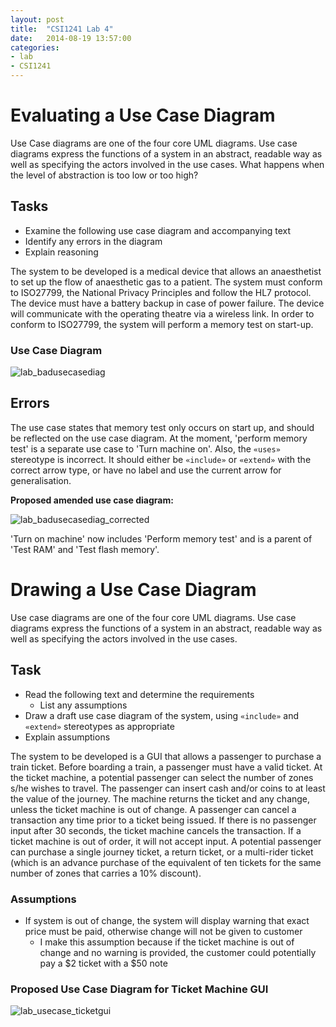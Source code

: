 ```yaml
---
layout: post
title:  "CSI1241 Lab 4"
date:   2014-08-19 13:57:00
categories:
- lab
- CSI1241
---
```


# Evaluating a Use Case Diagram

Use Case diagrams are one of the four core UML diagrams. Use case diagrams express the functions of a system in an abstract, readable way as well as specifying the actors involved in the use cases. What happens when the level of abstraction is too low or too high?

## Tasks

- Examine the following use case diagram and accompanying text
- Identify any errors in the diagram
- Explain reasoning

The system to be developed is a medical device that allows an anaesthetist to set up the flow of anaesthetic gas to a patient. The system must conform to ISO27799, the National Privacy Principles and follow the HL7 protocol. The device must have a battery backup in case of power failure. The device will communicate with the operating theatre via a wireless link. In order to conform to ISO27799, the system will perform a memory test on start-up.

<!--more-->

### Use Case Diagram

![lab_badusecasediag](http://i.imgur.com/eJRTJM4.png)

## Errors

The use case states that memory test only occurs on start up, and should be reflected on the use case diagram. At the moment, 'perform memory test' is a separate use case to 'Turn machine on'. Also, the `«uses»` stereotype is incorrect. It should either be `«include»` or `«extend»` with the correct arrow type, or have no label and use the current arrow for generalisation.

**Proposed amended use case diagram:**

![lab_badusecasediag_corrected](http://i.imgur.com/DZ4IjL6.png)

'Turn on machine' now includes 'Perform memory test' and is a parent of 'Test RAM' and 'Test flash memory'.

# Drawing a Use Case Diagram

Use case diagrams are one of the four core UML diagrams. Use case diagrams express the functions of a system in an abstract, readable way as well as specifying the actors involved in the use cases.

## Task

- Read the following text and determine the requirements
	- List any assumptions
- Draw a draft use case diagram of the system, using `«include»` and `«extend»` stereotypes as appropriate
- Explain assumptions

The system to be developed is a GUI that allows a passenger to purchase a train ticket. Before boarding a train, a passenger must have a valid ticket. At the ticket machine, a potential passenger can select the number of zones s/he wishes to travel. The passenger can insert cash and/or coins to at least the value of the journey. The machine returns the ticket and any change, unless the ticket machine is out of change. A passenger can cancel a transaction any time prior to a ticket being issued. If there is no passenger input after 30 seconds, the ticket machine cancels the transaction. If a ticket machine is out of order, it will not accept input. A potential passenger can purchase a single journey ticket, a return ticket, or a multi-rider ticket (which is an advance purchase of the equivalent of ten tickets for the same number of zones that carries a 10% discount).

### Assumptions

- If system is out of change, the system will display warning that exact price must be paid, otherwise change will not be given to customer
	- I make this assumption because if the ticket machine is out of change and no warning is provided, the customer could potentially pay a $2 ticket with a $50 note

### Proposed Use Case Diagram for Ticket Machine GUI

![lab_usecase_ticketgui](http://i.imgur.com/rDxiaab.png)